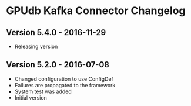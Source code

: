 GPUdb Kafka Connector Changelog
===============================

Version 5.4.0 - 2016-11-29
--------------------------

-   Releasing version


Version 5.2.0 - 2016-07-08
--------------------------

-   Changed configuration to use ConfigDef
-   Failures are propagated to the framework
-   System test was added
-   Initial version
